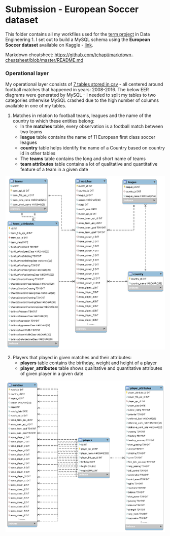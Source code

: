 # Submission - European Soccer dataset #

This folder contains all my workfiles used for the [term project](https://github.com/salacika/DE1SQL/tree/master/SQL6#homework) in Data Engineering 1. I set out to build a MySQL schema using the **European Soccer dataset** available on Kaggle - [link](https://www.kaggle.com/hugomathien/soccer/home).

Markdown cheatsheet: https://github.com/tchapi/markdown-cheatsheet/blob/master/README.md

###  Operational layer ###


My operational layer consists of [7 tables stored in csv](https://github.com/zsomborh/ba_de1/tree/master/TERM_DE1/data) - all centered around football matches that happened in years: 2008-2016. The below EER diagrams were generated by MySQL - I needed to split my tables to two categories otherwise MySQL crashed due to the high number of columns available in one of my tables. 

1.  Matches in relation to football teams, leagues and the name of the country to which these entities belong:
    * In the **matches** table, every observation is a football match between two teams 
    * **league** table contains the name of 11 European first class soccer leagues
    * **country** table helps identify the name of a Country based on country id in other tables 
    * The **teams** table contains the long and short name of teams
    * **team attributes** table contains a lot of qualitative and quantitative feature of a team in a given date

![Database diagram](/TERM_DE1/EER_diagramm_without_players.png)

2.  Players that played in given matches and their attributes:  
    * **players** table contains the birthday, weight and height of a player 
    * **player_attributes** table shows qualitative and quantitative attributes of given player in a given date
    
![Database diagram](/TERM_DE1/EER_diagramm_players_only.png)